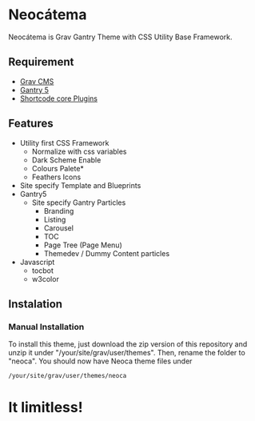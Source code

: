 # Neocátema

Neocátema is Grav Gantry Theme with CSS Utility Base Framework.

## Requirement

 * [Grav CMS](https://getgrav.org/downloads)
 * [Gantry 5](http://gantry.org/downloads)
 * [Shortcode core Plugins](https://github.com/getgrav/grav-plugin-shortcode-core)

## Features

* Utility first CSS Framework
  * Normalize with css variables
  * Dark Scheme Enable
  * Colours Palete*
  * Feathers Icons
* Site specify Template and Blueprints
* Gantry5
  * Site specify Gantry Particles
    * Branding
    * Listing
    * Carousel
    * TOC
    * Page Tree (Page Menu)
    * Themedev / Dummy Content particles
* Javascript
  * tocbot
  * w3color

## Instalation

### Manual Installation

To install this theme, just download the zip version of this repository and unzip it under "/your/site/grav/user/themes". 
Then, rename the folder to "neoca". You should now have Neoca theme files under

`/your/site/grav/user/themes/neoca`

# It limitless!


